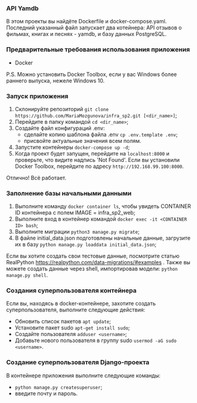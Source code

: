 ### API Yamdb 
В этом проекты вы найдёте Dockerfile и docker-compose.yaml. Последний указанный файл запускает два котейнера: API отзывов о фильмах, книгах и песнях - yamdb, и базу данных PostgreSQL.

### Предварительные требования использования приложения
- Docker

P.S. Можно установить Docker Toolbox, если у вас Windows более раннего выпуска, нежеле Windows 10.

### Запуск приложения
1. Склонируйте репозиторий `git clone https://github.com/MariaMozgunova/infra_sp2.git [<dir_name>]`;
2. Перейдите в папку командой `cd <dir_name>`;
3. Создайте файл конфигураций .env:
   - сделайте копию шаблона файла .env `cp .env.template .env`;
   - присвойте актуальные значения всем полям.
4. Запустите контейнеры `docker-compose up -d`;
5. Когда проект будет запущен, перейдите на `localhost:8000` и проверьте, что видите надпись 'Not Found'. Если вы установили Docker Toolbox, перейдите по адресу `http://192.168.99.100:8000`.

Отлично! Всё работает.

### Заполнение базы начальными данными
1. Выполните команду `docker container ls`, чтобы увидеть CONTAINER ID контейнера с полем IMAGE = infra_sp2_web;
2. Выполните вход в контейнер командой `docker exec -it <CONTAINER ID> bash`;
3. Выполните миграции `python3 manage.py migrate`;  
4. В файле initial_data.json подготовлены начальные данные, загрузите их в базу `python manage.py loaddata initial_data.json`;

Если вы хотите создать свои тестовые данные, посмотрите статью RealPython https://realpython.com/data-migrations/#examples .
Также вы можете создать данные через shell, импортировав модели: `python manage.py shell`.

### Создания суперпользователя контейнера
Если вы, находясь в docker-контейнере, захотите создать суперпользователя, выполните следующие действия:
   - Обновить список пакетов `apt update`;
   - Установите пакет sudo `apt-get install sudo`;
   - Создайте пользователя `adduser <username>`;
   - Добавьте нового пользователя в группу sudo `usermod -aG sudo <username>`.
   
### Создание суперпользователя Django-проекта
В контейнере приложения выполните следующие команды:
   - `python manage.py createsuperuser`;
   - введите почту и пароль.


